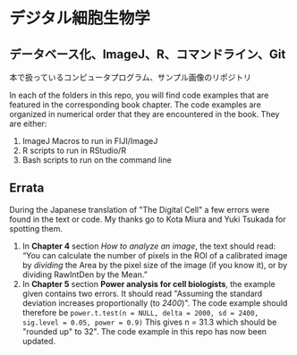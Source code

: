# デジタル細胞生物学

## データベース化、ImageJ、R、コマンドライン、Git

本で扱っているコンピュータプログラム、サンプル画像のリポジトリ

<!--
[![DOI](https://zenodo.org/badge/180952157.svg)](https://zenodo.org/badge/latestdoi/180952157)
-->

In each of the folders in this repo, you will find code examples that are featured in the corresponding book chapter.
The code examples are organized in numerical order that they are encountered in the book.
They are either:

1. ImageJ Macros to run in FIJI/ImageJ
2. R scripts to run in RStudio/R
3. Bash scripts to run on the command line

## Errata

During the Japanese translation of "The Digital Cell" a few errors were found in the text or code. My thanks go to Kota Miura and Yuki Tsukada for spotting them.

1. In **Chapter 4** section *How to analyze an image*, the text should read: “You can calculate the number of pixels in the ROI of a calibrated image by *dividing* the Area by the pixel size of the image (if you know it), or by dividing RawIntDen by the Mean.”
2. In **Chapter 5** section **Power analysis for cell biologists**, the example given contains two errors. It should read "Assuming the standard deviation increases proportionally (to *2400*)". The code example should therefore be `power.t.test(n = NULL, delta = 2000, sd = 2400, sig.level = 0.05, power = 0.9)` This gives n = 31.3 which should be "rounded up" to 32". The code example in this repo has now been updated.